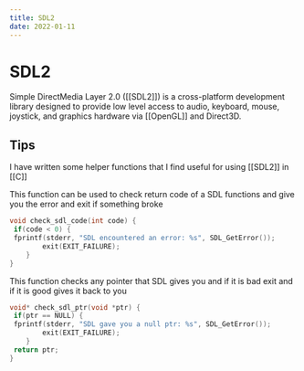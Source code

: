 ```yaml
---
title: SDL2
date: 2022-01-11
---
```


# SDL2
  
Simple DirectMedia Layer 2.0 ([[SDL2]]) is a cross-platform development library designed to provide low level access to audio, keyboard, mouse, joystick, and graphics hardware via [[OpenGL]] and Direct3D.

## Tips
I have written some helper functions that I find useful for using [[SDL2]] in [[C]]

This function can be used to check return code of a SDL functions and give you the error and exit if something broke

```c
void check_sdl_code(int code) {  
 if(code < 0) {  
 fprintf(stderr, "SDL encountered an error: %s", SDL_GetError());  
        exit(EXIT_FAILURE);  
    }  
}
```

This function checks any pointer that SDL gives you and if it is bad exit and if it is good gives it back to you

```c
void* check_sdl_ptr(void *ptr) {  
 if(ptr == NULL) {  
 fprintf(stderr, "SDL gave you a null ptr: %s", SDL_GetError());  
        exit(EXIT_FAILURE);  
    }  
 return ptr;  
}
```